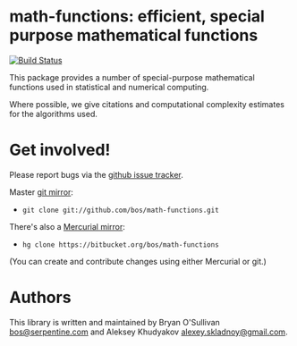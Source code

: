 # math-functions: efficient, special purpose mathematical functions

[![Build Status](https://travis-ci.org/Shimuuar/math-functions.png?branch=master)](https://travis-ci.org/Shimuuar/math-functions)

This package provides a number of special-purpose mathematical
functions used in statistical and numerical computing.

Where possible, we give citations and computational complexity
estimates for the algorithms used.


# Get involved!

Please report bugs via the
[github issue tracker](https://github.com/bos/math-functions/issues).

Master [git mirror](https://github.com/bos/math-functions):

* `git clone git://github.com/bos/math-functions.git`

There's also a [Mercurial mirror](https://bitbucket.org/bos/math-functions):

* `hg clone https://bitbucket.org/bos/math-functions`

(You can create and contribute changes using either Mercurial or git.)


# Authors

This library is written and maintained by Bryan O'Sullivan
<bos@serpentine.com> and Aleksey Khudyakov
<alexey.skladnoy@gmail.com>.
